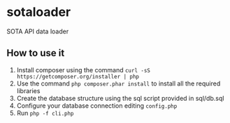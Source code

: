 sotaloader
==========

SOTA API data loader

## How to use it
1. Install composer using the command `curl -sS https://getcomposer.org/installer | php`
2. Use the command `php composer.phar install` to install all the required libraries
3. Create the database structure using the sql script provided in sql/db.sql 
4. Configure your database connection editing `config.php`
5. Run `php -f cli.php`
